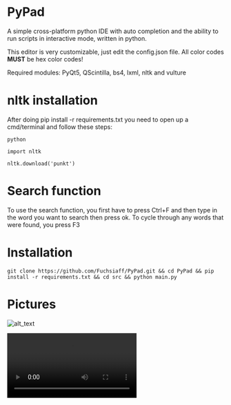 # PyPad
A simple cross-platform python IDE with auto completion and the ability to run scripts in interactive mode, written in python.

This editor is very customizable, just edit the config.json file. All color codes  **MUST** be hex color codes!

Required modules: PyQt5, QScintilla, bs4, lxml, nltk and vulture

# nltk installation
After doing pip install -r requirements.txt you need to open up a cmd/terminal and follow these steps:

```python```

```import nltk```

```nltk.download('punkt')```

# Search function

To use the search function, you first have to press Ctrl+F and then type in the word you want to search then press ok.
To cycle through any words that were found, you press F3

# Installation
```git clone https://github.com/Fuchsiaff/PyPad.git && cd PyPad && pip install -r requirements.txt && cd src && python main.py``` 

# Pictures
![alt_text](https://raw.githubusercontent.com/Fuchsiaff/Content/master/2019-01-26-220809_1920x1021_scrot.png)

![Video demo](https://raw.githubusercontent.com/Fuchsiaff/content/master/demo_1.mp4)
